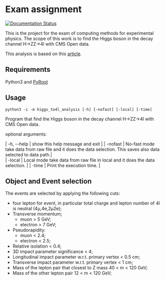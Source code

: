 # Exam assignment
[![Documentation Status](https://readthedocs.org/projects/higgs-to4l-analysis/badge/?version=latest)](https://higgs-to4l-analysis.readthedocs.io/en/latest/?badge=latest)


This is the project for the exam of computing methods for experimental physics. The scope of this work is to find the Higgs boson in the decay channel H->ZZ->4l with CMS Open data.

This analysis is based on this [article](https://arxiv.org/abs/1202.1997).

## Requirements

Python3 and [PyRoot](https://root.cern/manual/python/)

## Usage

```
python3 -i -m higgs_to4l_analysis [-h] [-nofast] [-local] [-time]
```

Program that find the Higgs boson in the decay channel H->ZZ->4l with CMS Open data.

optional arguments:

| -h, --help  | show this help message and exit |
| -nofast     | No-fast mode take data from raw file and it does the data selection. This saves also data selected to data path.|                                                 
| -local      | Local mode take data from raw file in local and it does the data selection. |
| -time       | Print the execution time. |

## Object and Event selection
The events are selected by applying the following cuts:
 - four lepton for event, in particular total charge and lepton number of 4l is neutral (4&mu;,4e,2&mu;2e);  
 - Transverse momentum;
    - muon > 5 GeV;
    - electron > 7 GeV;
 - Pseudorapidity:
    - muon < 2.4;
    - electron < 2.5;
 - Relative isolation < 0.4;
 - 3D impact parameter significance < 4;  
 - Longitudinal impact parameter w.r.t. primary vertex < 0.5 cm;
 - Transverse impact parameter w.r.t. primary vertex < 1 cm;
 - Mass of the lepton pair that closest to Z mass 40 < m < 120 GeV;
 - Mass of the other lepton pair 12 < m < 120 GeV;
